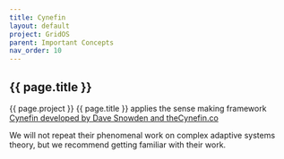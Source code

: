 ```yaml
---
title: Cynefin
layout: default
project: GridOS
parent: Important Concepts
nav_order: 10
---
```


## {{ page.title }}

{{ page.project }} {{ page.title }} applies the sense making framework [Cynefin developed by Dave Snowden and theCynefin.co](https://thecynefin.co/about-us/about-cynefin-framework/)

We will not repeat their phenomenal work on complex adaptive systems theory, but we recommend getting familiar with their work.
